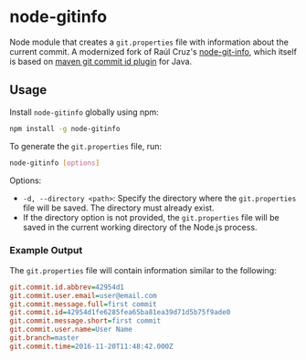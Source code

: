 # node-gitinfo

Node module that creates a `git.properties` file with information about the current commit. A modernized fork of Raúl Cruz's [node-git-info](https://github.com/rcruzper/node-git-info), which itself is based on [maven git commit id plugin](https://github.com/ktoso/maven-git-commit-id-plugin) for Java.

## Usage

Install `node-gitinfo` globally using npm:

```sh
npm install -g node-gitinfo
```

To generate the `git.properties` file, run:

```sh
node-gitinfo [options]
```

Options:

- `-d, --directory <path>`: Specify the directory where the `git.properties` file will be saved. The directory must already exist.
- If the directory option is not provided, the `git.properties` file will be saved in the current working directory of the Node.js process.

### Example Output

The `git.properties` file will contain information similar to the following:

```ini
git.commit.id.abbrev=42954d1
git.commit.user.email=user@email.com
git.commit.message.full=first commit
git.commit.id=42954d1fe6285fea65ba81ea39d71d5b75f9ade0
git.commit.message.short=first commit
git.commit.user.name=User Name
git.branch=master
git.commit.time=2016-11-20T11:48:42.000Z
```
